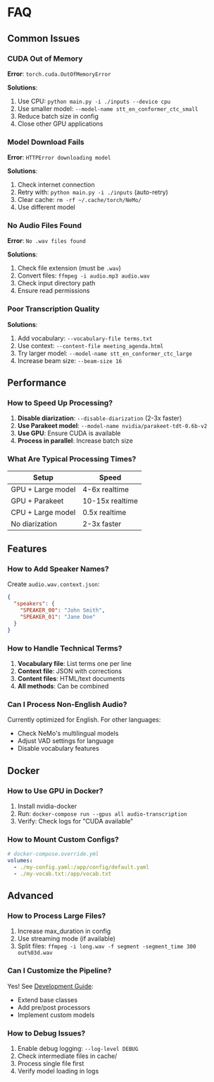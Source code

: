 # FAQ

## Common Issues

### CUDA Out of Memory

**Error**: `torch.cuda.OutOfMemoryError`

**Solutions**:
1. Use CPU: `python main.py -i ./inputs --device cpu`
2. Use smaller model: `--model-name stt_en_conformer_ctc_small`
3. Reduce batch size in config
4. Close other GPU applications

### Model Download Fails

**Error**: `HTTPError downloading model`

**Solutions**:
1. Check internet connection
2. Retry with: `python main.py -i ./inputs` (auto-retry)
3. Clear cache: `rm -rf ~/.cache/torch/NeMo/`
4. Use different model

### No Audio Files Found

**Error**: `No .wav files found`

**Solutions**:
1. Check file extension (must be `.wav`)
2. Convert files: `ffmpeg -i audio.mp3 audio.wav`
3. Check input directory path
4. Ensure read permissions

### Poor Transcription Quality

**Solutions**:
1. Add vocabulary: `--vocabulary-file terms.txt`
2. Use context: `--content-file meeting_agenda.html`  
3. Try larger model: `--model-name stt_en_conformer_ctc_large`
4. Increase beam size: `--beam-size 16`

## Performance

### How to Speed Up Processing?

1. **Disable diarization**: `--disable-diarization` (2-3x faster)
2. **Use Parakeet model**: `--model-name nvidia/parakeet-tdt-0.6b-v2`
3. **Use GPU**: Ensure CUDA is available
4. **Process in parallel**: Increase batch size

### What Are Typical Processing Times?

| Setup | Speed |
|-------|-------|
| GPU + Large model | 4-6x realtime |
| GPU + Parakeet | 10-15x realtime |
| CPU + Large model | 0.5x realtime |
| No diarization | 2-3x faster |

## Features

### How to Add Speaker Names?

Create `audio.wav.context.json`:
```json
{
  "speakers": {
    "SPEAKER_00": "John Smith",
    "SPEAKER_01": "Jane Doe"
  }
}
```

### How to Handle Technical Terms?

1. **Vocabulary file**: List terms one per line
2. **Context file**: JSON with corrections
3. **Content files**: HTML/text documents
4. **All methods**: Can be combined

### Can I Process Non-English Audio?

Currently optimized for English. For other languages:
- Check NeMo's multilingual models
- Adjust VAD settings for language
- Disable vocabulary features

## Docker

### How to Use GPU in Docker?

1. Install nvidia-docker
2. Run: `docker-compose run --gpus all audio-transcription`
3. Verify: Check logs for "CUDA available"

### How to Mount Custom Configs?

```yaml
# docker-compose.override.yml
volumes:
  - ./my-config.yaml:/app/config/default.yaml
  - ./my-vocab.txt:/app/vocab.txt
```

## Advanced

### How to Process Large Files?

1. Increase max_duration in config
2. Use streaming mode (if available)
3. Split files: `ffmpeg -i long.wav -f segment -segment_time 300 out%03d.wav`

### Can I Customize the Pipeline?

Yes! See [Development Guide](development/structure.md):
- Extend base classes
- Add pre/post processors
- Implement custom models

### How to Debug Issues?

1. Enable debug logging: `--log-level DEBUG`
2. Check intermediate files in cache/
3. Process single file first
4. Verify model loading in logs